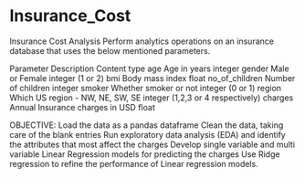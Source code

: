 # Insurance_Cost
Insurance Cost Analysis
Perform analytics operations on an insurance database that uses the below mentioned parameters.

Parameter	Description	Content type
age	Age in years	integer
gender	Male or Female	integer (1 or 2)
bmi	Body mass index	float
no_of_children	Number of children	integer
smoker	Whether smoker or not	integer (0 or 1)
region	Which US region - NW, NE, SW, SE	integer (1,2,3 or 4 respectively)
charges	Annual Insurance charges in USD	float

OBJECTIVE:
Load the data as a pandas dataframe
Clean the data, taking care of the blank entries
Run exploratory data analysis (EDA) and identify the attributes that most affect the charges
Develop single variable and multi variable Linear Regression models for predicting the charges
Use Ridge regression to refine the performance of Linear regression models.
